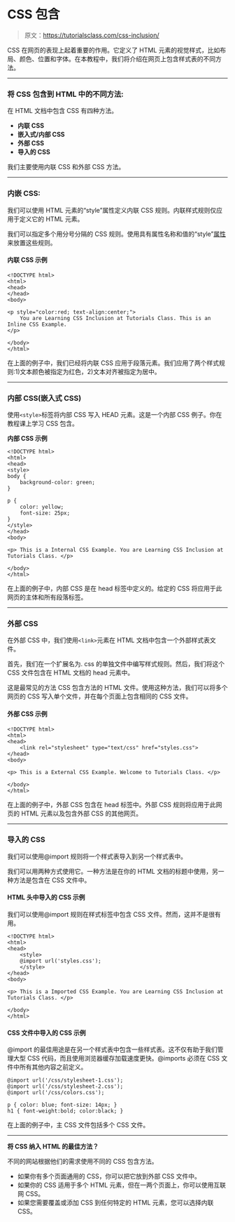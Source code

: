 # CSS 包含

> 原文：<https://tutorialsclass.com/css-inclusion/>

CSS 在网页的表现上起着重要的作用。它定义了 HTML 元素的视觉样式，比如布局、颜色、位置和字体。在本教程中，我们将介绍在网页上包含样式表的不同方法。

* * *

### 将 CSS 包含到 HTML 中的不同方法:

在 HTML 文档中包含 CSS 有四种方法。

*   **内联 CSS**
*   **嵌入式/内部 CSS**
*   **外部 CSS**
*   **导入的 CSS**

我们主要使用内联 CSS 和外部 CSS 方法。

* * *

### 内嵌 CSS:

我们可以使用 HTML 元素的“style”属性定义内联 CSS 规则。内联样式规则仅应用于定义它的 HTML 元素。

我们可以指定多个用分号分隔的 CSS 规则。使用具有属性名称和值的“style”[属性](https://tutorialsclass.com/html-attributes/)来放置这些规则。

#### 内联 CSS 示例

```
<!DOCTYPE html>
<html>
<head>
</head>
<body>

<p style="color:red; text-align:center;">
    You are Learning CSS Inclusion at Tutorials Class. This is an Inline CSS Example. 
</p>

</body>
</html>
```

在上面的例子中，我们已经将内联 CSS 应用于段落元素。我们应用了两个样式规则:1)文本颜色被指定为红色，2)文本对齐被指定为居中。

* * *

### 内部 CSS(嵌入式 CSS)

使用`<style>`标签将内部 CSS 写入 HEAD 元素。这是一个内部 CSS 例子。你在教程课上学习 CSS 包含。

**内部 CSS 示例**

```
<!DOCTYPE html>
<html>
<head>
<style>
body {
    background-color: green;
}

p {
    color: yellow;
    font-size: 25px;
}
</style>
</head>
<body>

<p> This is a Internal CSS Example. You are Learning CSS Inclusion at Tutorials Class. </p>

</body>
</html>
```

在上面的例子中，内部 CSS 是在 head 标签中定义的。给定的 CSS 将应用于此网页的主体和所有段落标签。

* * *

### 外部 CSS

在外部 CSS 中，我们使用`<link>`元素在 HTML 文档中包含一个外部样式表文件。

首先，我们在一个扩展名为. css 的单独文件中编写样式规则。然后，我们将这个 CSS 文件包含在 HTML 文档的 head 元素中。

这是最常见的方法 CSS 包含方法的 HTML 文件。使用这种方法，我们可以将多个网页的 CSS 写入单个文件，并在每个页面上包含相同的 CSS 文件。

#### 外部 CSS 示例

```
<!DOCTYPE html>
<html>
<head>
    <link rel="stylesheet" type="text/css" href="styles.css">
</head>
<body>

<p> This is a External CSS Example. Welcome to Tutorials Class. </p>

</body>
</html>
```

在上面的例子中，外部 CSS 包含在 head 标签中。外部 CSS 规则将应用于此网页的 HTML 元素以及包含外部 CSS 的其他网页。

* * *

### 导入的 CSS

我们可以使用@import 规则将一个样式表导入到另一个样式表中。

我们可以用两种方式使用它。一种方法是在你的 HTML 文档的标题中使用，另一种方法是包含在 CSS 文件中。

#### HTML 头中导入的 CSS 示例

我们可以使用@import 规则在样式标签中包含 CSS 文件。然而，这并不是很有用。

```
<!DOCTYPE html>
<html>
<head>
    <style>
	@import url('styles.css');
    </style>
</head>
<body>

<p> This is a Imported CSS Example. You are Learning CSS Inclusion at Tutorials Class. </p>

</body>
</html>
```

#### CSS 文件中导入的 CSS 示例

@import 的最佳用途是在另一个样式表中包含一些样式表。这不仅有助于我们管理大型 CSS 代码，而且使用浏览器缓存加载速度更快。@imports 必须在 CSS 文件中所有其他内容之前定义。

```
@import url('/css/stylesheet-1.css');
@import url('/css/stylesheet-2.css');
@import url('/css/colors.css');

p { color: blue; font-size: 14px; }
h1 { font-weight:bold; color:black; }
```

在上面的例子中，主 CSS 文件包括多个 CSS 文件。

* * *

**将 CSS 纳入 HTML 的最佳方法？**

不同的网站根据他们的需求使用不同的 CSS 包含方法。

*   如果你有多个页面通用的 CSS，你可以把它放到外部 CSS 文件中。
*   如果你的 CSS 适用于多个 HTML 元素，但在一两个页面上，你可以使用互联网 CSS。
*   如果您需要覆盖或添加 CSS 到任何特定的 HTML 元素，您可以选择内联 CSS。